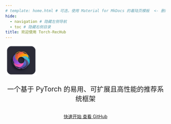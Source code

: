 ```yaml
---
# template: home.html # 可选，使用 Material for MkDocs 的着陆页模板  <- 删除或注释掉此行
hide:
  - navigation # 隐藏左侧导航
  - toc # 隐藏右侧目录
title: 欢迎使用 Torch-RecHub
---
```


<style>
  .md-typeset h1, .md-content__button { display: none; } /* 隐藏默认标题和编辑按钮 */
  .mdx-container {
    background: 
      url('../file/img/homepage.png');
    background-size: contain;  /* 修改为 contain 保持完整比例 */
    background-position: center center;
    background-repeat: no-repeat;
    min-height: 78vh;
    width: 100%;
    position: relative;
    overflow: hidden;  /* 隐藏溢出部分 */
  }
  /* 更新特性项样式以适应卡片 */
  .feature-card {
    text-align: center;
    border: 1px solid var(--md-default-fg-color--lightest); /* 可选：添加边框 */
    border-radius: 4px; /* 可选：添加圆角 */
    height: 100%; /* 让卡片等高 */
    display: flex; /* 使用 flex 布局 */
    flex-direction: column; /* 垂直排列 */
    justify-content: flex-start; /* 从顶部开始对齐 */
  }
  .feature-card .md-card__content {
      flex-grow:
  .feature-item { text-align: center; }
  .feature-icon { font-size: 3em; margin-bottom: 0.5em; }
</style>

<!-- Hero Section -->
<section class="mdx-container">
  <div class="md-grid md-typeset">
    <div class="md-grid__cell md-grid__cell--center">
      <img src="../file/img/logo.png" alt="Torch-RecHub Logo" width="100">
      <h1 style="text-align: center; font-size: 3em; margin-top: 1em; margin-bottom: 0.5em;">Torch-RecHub</h1>
      <p style="text-align: center; font-size: 1.5em; margin-bottom: 1.5em; 
           text-shadow: 
             0 0 2.5px #fff, 
             0 0 2.5px #fff, 
             0 0 2.5px #fff, 
             0 0 2.5px #fff;">一个基于 PyTorch 的易用、可扩展且高性能的推荐系统框架</p>
      <div style="text-align: center;">
        <a href="getting-started/" class="md-button md-button--primary md-button--lg">
          快速开始
        </a>
        <a href="https://github.com/datawhalechina/torch-rechub" target="_blank" rel="noopener" class="md-button md-button--lg">
          查看 GitHub
        </a>
      </div>
    </div>
  </div>
</section>
